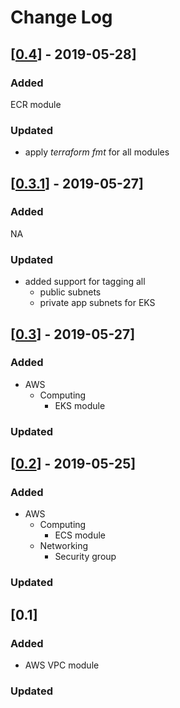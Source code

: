 # Change Log

## [[0.4](https://github.com/polganesh/terraform-modules/compare/0.3.1...0.4)] - 2019-05-28]

### Added
ECR module
### Updated 
- apply _terraform fmt_ for all modules

## [[0.3.1](https://github.com/polganesh/terraform-modules/compare/0.3...0.3.1)] - 2019-05-27]

### Added
NA
### Updated 
- added support for tagging all
  - public subnets
  - private app subnets
 for EKS 
    
## [[0.3](https://github.com/polganesh/terraform-modules/compare/0.2...0.3)] - 2019-05-27]

### Added
- AWS 
  - Computing 
    - EKS module

### Updated

## [[0.2](https://github.com/polganesh/terraform-modules/compare/0.1...0.2)] - 2019-05-25]
### Added
- AWS 
  - Computing 
    - ECS module
  - Networking 
    - Security group

### Updated 

## [0.1]
### Added
- AWS VPC module

### Updated 
